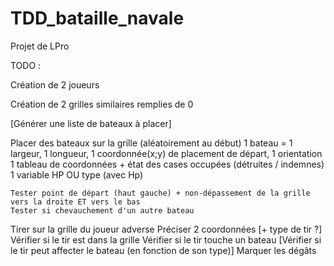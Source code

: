 # TDD_bataille_navale

Projet de LPro


TODO : 

Création de 2 joueurs

Création de 2 grilles similaires remplies de 0

[Générer une liste de bateaux à placer]

Placer des bateaux sur la grille (aléatoirement au début)
	1 bateau = 	1 largeur, 
				1 longueur, 
				1 coordonnée(x;y) de placement de départ, 
				1 orientation
				1 tableau de coordonnées + état des cases occupées (détruites / indemnes)
				1 variable HP
				OU type (avec Hp)

	Tester point de départ (haut gauche) + non-dépassement de la grille vers la droite ET vers le bas
	Tester si chevauchement d'un autre bateau

Tirer sur la grille du joueur adverse
	Préciser 2 coordonnées [+ type de tir ?]
	Vérifier si le tir est dans la grille
	Vérifier si le tir touche un bateau
	[Vérifier si le tir peut affecter le bateau (en fonction de son type)]
	Marquer les dégâts
